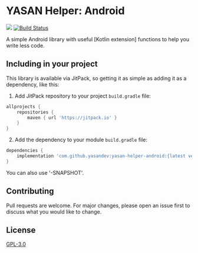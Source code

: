 # YASAN Helper: Android
[![](https://jitpack.io/v/yasandev/yasan-helper-android.svg)](https://jitpack.io/#yasandev/yasan-helper-android)  [![Build Status](https://travis-ci.com/yasandev/yasan-helper-android.svg?branch=main)](https://travis-ci.com/yasandev/yasan-helper-android)

A simple Android library with useful [Kotlin extension] functions to help you write less code.

## Including in your project

This library is available via JitPack, so getting it as simple as adding it as a dependency, like this:

1. Add JitPack repository to your project `build.gradle` file:
```gradle
allprojects {
    repositories {
        maven { url 'https://jitpack.io' }
    }
}
```
2. Add the dependency to your module `build.gradle` file:
```gradle
dependencies {
    implementation 'com.github.yasandev:yasan-helper-android:{latest version}'
}
```

You can also use '-SNAPSHOT'.

## Contributing
Pull requests are welcome. For major changes, please open an issue first to discuss what you would like to change.

## License
[GPL-3.0](https://www.gnu.org/licenses/gpl-3.0.txt)
